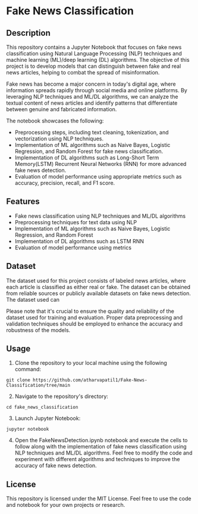 # Fake News Classification

## Description
This repository contains a Jupyter Notebook that focuses on fake news classification using Natural Language Processing (NLP) techniques and machine learning (ML)/deep learning (DL) algorithms. The objective of this project is to develop models that can distinguish between fake and real news articles, helping to combat the spread of misinformation.

Fake news has become a major concern in today's digital age, where information spreads rapidly through social media and online platforms. By leveraging NLP techniques and ML/DL algorithms, we can analyze the textual content of news articles and identify patterns that differentiate between genuine and fabricated information.

The notebook showcases the following:
- Preprocessing steps, including text cleaning, tokenization, and vectorization using NLP techniques.
- Implementation of ML algorithms such as Naive Bayes, Logistic Regression, and Random Forest for fake news classification.
- Implementation of DL algorithms such as Long-Short Term Memory(LSTM) Recurrent Neural Networks (RNN) for more advanced fake news detection.
- Evaluation of model performance using appropriate metrics such as accuracy, precision, recall, and F1 score.

## Features
- Fake news classification using NLP techniques and ML/DL algorithms
- Preprocessing techniques for text data using NLP
- Implementation of ML algorithms such as Naive Bayes, Logistic Regression, and Random Forest
- Implementation of DL algorithms such as LSTM RNN 
- Evaluation of model performance using metrics

## Dataset
The dataset used for this project consists of labeled news articles, where each article is classified as either real or fake. The dataset can be obtained from reliable sources or publicly available datasets on fake news detection. The dataset used can 

Please note that it's crucial to ensure the quality and reliability of the dataset used for training and evaluation. Proper data preprocessing and validation techniques should be employed to enhance the accuracy and robustness of the models.

## Usage
1) Clone the repository to your local machine using the following command:
```
git clone https://github.com/atharvapatil1/Fake-News-Classification/tree/main
```
2) Navigate to the repository's directory:
```
cd fake_news_classification
```
3) Launch Jupyter Notebook:
```
jupyter notebook
```
4) Open the FakeNewsDetection.ipynb notebook and execute the cells to follow along with the implementation of fake news classification using NLP techniques and ML/DL algorithms.
Feel free to modify the code and experiment with different algorithms and techniques to improve the accuracy of fake news detection.

## License
This repository is licensed under the MIT License. Feel free to use the code and notebook for your own projects or research.
